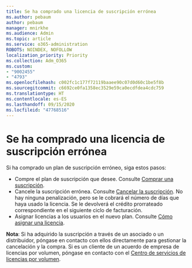 ```yaml
---
title: Se ha comprado una licencia de suscripción errónea
ms.author: pebaum
author: pebaum
manager: mnirkhe
ms.audience: Admin
ms.topic: article
ms.service: o365-administration
ROBOTS: NOINDEX, NOFOLLOW
localization_priority: Priority
ms.collection: Adm_O365
ms.custom:
- "9002455"
- "4793"
ms.openlocfilehash: c002fc1c177f72119baaee90c07d0d60c1be5f8b
ms.sourcegitcommit: c6692ce0fa1358ec3529e59ca0ecdfdea4cdc759
ms.translationtype: HT
ms.contentlocale: es-ES
ms.lasthandoff: 09/15/2020
ms.locfileid: "47768516"
---
```

# <a name="purchased-wrong-subscription-license"></a>Se ha comprado una licencia de suscripción errónea

Si ha comprado un plan de suscripción erróneo, siga estos pasos:

- Compre el plan de suscripción que desee. Consulte [Comprar una suscripción](https://docs.microsoft.com/alchemyinsights/buy-a-subscription-to-office-365-for-business).
- Cancele la suscripción errónea. Consulte [Cancelar la suscripción](https://docs.microsoft.com/alchemyinsights/canceling-your-office-365-subscription).
No hay ninguna penalización, pero se le cobrará el número de días que haya usado la licencia. Se le devolverá el crédito prorrateado correspondiente en el siguiente ciclo de facturación.
- Asignar licencias a los usuarios en el nuevo plan. Consulte [Cómo asignar una licencia](https://docs.microsoft.com/alchemyinsights/how-to-assign-a-license-to-a-user).

**Nota**: Si ha adquirido la suscripción a través de un asociado o un distribuidor, póngase en contacto con ellos directamente para gestionar la cancelación y la compra. Si es un cliente de un acuerdo de empresa de licencias por volumen, póngase en contacto con el [Centro de servicios de licencias por volumen](https://support.microsoft.com/help/4471406/how-to-contact-the-microsoft-volume-licensing-service-center).

